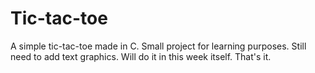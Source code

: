 # Tic-tac-toe

A simple tic-tac-toe made in C. Small project for learning purposes. Still need to add text graphics. Will do it in this week itself.
That's it.
